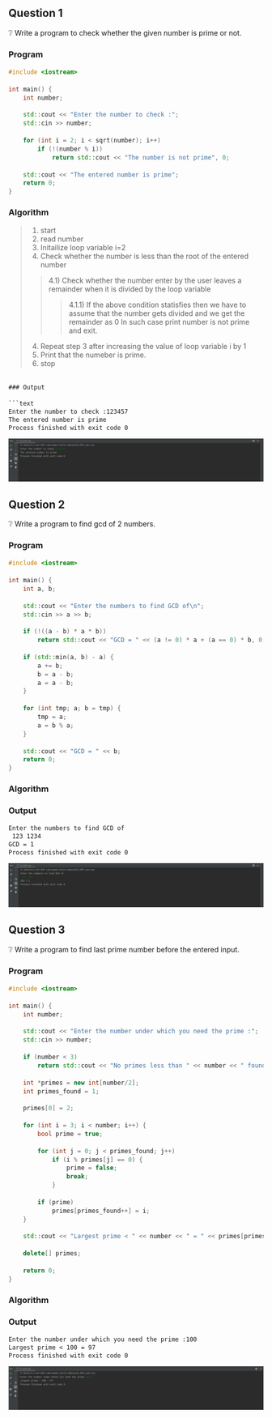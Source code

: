 ## Question 1
❔ Write a program to check whether the given number is prime or not.

### Program

```cpp
#include <iostream>

int main() {
    int number;

    std::cout << "Enter the number to check :";
    std::cin >> number;

    for (int i = 2; i < sqrt(number); i++)
        if (!(number % i))
            return std::cout << "The number is not prime", 0;

    std::cout << "The entered number is prime";
    return 0;
}
```

### Algorithm

> 1) start
> 2) read number 
> 3) Initailize loop variable i=2 
> 4) Check whether the number is less than the root of the entered number
>>4.1) Check whether the number enter by the user leaves a remainder when it is divided by the loop variable
>>> 4.1.1) If the above condition statisfies then we have to assume that the number gets divided and we get the remainder as 0
>                    In such case print number is not prime and exit.
> 4) Repeat step 3 after increasing the value of loop variable i by 1
> 5) Print that the numeber is prime.
> 6) stop
```

### Output

```text
Enter the number to check :123457
The entered number is prime
Process finished with exit code 0
```

![prime check output](outputs/prime_check.png)

## Question 2
❔ Write a program to find gcd of 2 numbers.

### Program

```cpp
#include <iostream>

int main() {
    int a, b;

    std::cout << "Enter the numbers to find GCD of\n";
    std::cin >> a >> b;

    if (!((a - b) * a * b))
        return std::cout << "GCD = " << (a != 0) * a + (a == 0) * b, 0;

    if (std::min(a, b) - a) {
        a += b;
        b = a - b;
        a = a - b;
    }

    for (int tmp; a; b = tmp) {
        tmp = a;
        a = b % a;
    }

    std::cout << "GCD = " << b;
    return 0;
}
```

### Algorithm

### Output

```text
Enter the numbers to find GCD of
 123 1234
GCD = 1
Process finished with exit code 0
```

![gcd output](outputs/gcd.png)

## Question 3
❔ Write a program to find last prime number before the entered input.

### Program

```cpp
#include <iostream>

int main() {
    int number;

    std::cout << "Enter the number under which you need the prime :";
    std::cin >> number;

    if (number < 3)
        return std::cout << "No primes less than " << number << " found", 0;

    int *primes = new int[number/2];
    int primes_found = 1;

    primes[0] = 2;

    for (int i = 3; i < number; i++) {
        bool prime = true;

        for (int j = 0; j < primes_found; j++)
            if (i % primes[j] == 0) {
                prime = false;
                break;
            }

        if (prime)
            primes[primes_found++] = i;
    }

    std::cout << "Largest prime < " << number << " = " << primes[primes_found - 1];

    delete[] primes;

    return 0;
}
```

### Algorithm

### Output

```text
Enter the number under which you need the prime :100
Largest prime < 100 = 97
Process finished with exit code 0
```

![max prime](outputs/max_prime.png)
